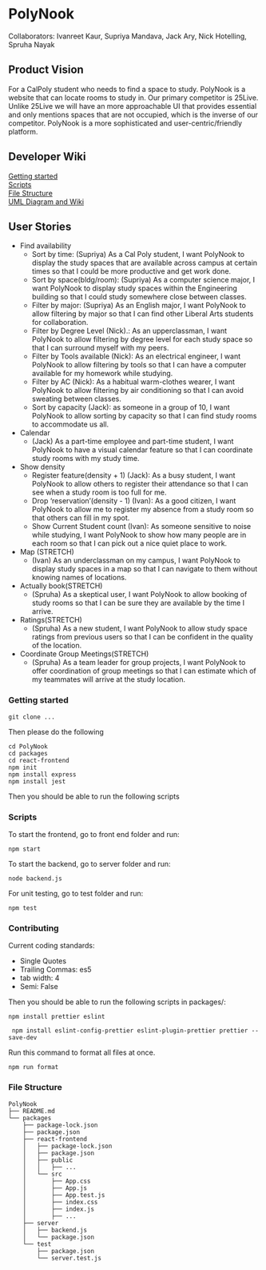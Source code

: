 # PolyNook
Collaborators: Ivanreet Kaur, Supriya Mandava, Jack Ary, Nick Hotelling, Spruha Nayak

## Product Vision
For a CalPoly student who needs to find a space to study. PolyNook is a website that can locate rooms to study in. Our primary competitor is 25Live. Unlike 25Live we will have an more approachable UI that provides essential and only mentions spaces that are not occupied, which is the inverse of our competitor. PolyNook is a more sophisticated and user-centric/friendly platform.

## Developer Wiki
[Getting started](#getting-started)<br>
[Scripts](#scripts)<br>
[File Structure](#file-structure)<br>
[UML Diagram and Wiki](#(https://github.com/jack-ary/PolyNook/blob/main/wiki.md))

## User Stories

- Find availability
  - Sort by time: (Supriya)  As a Cal Poly student, I want PolyNook to display the study spaces that are available across campus at certain times so that I could be more productive and get work done.
  - Sort by space(bldg/room): (Supriya) As a computer science major, I want PolyNook to display study spaces within the Engineering building so that I could study somewhere close between classes.
  - Filter by major: (Supriya) As an English major, I want PolyNook to allow filtering by major so that I can find other Liberal Arts students for collaboration.
  - Filter by Degree Level (Nick).: As an upperclassman, I want PolyNook to allow filtering by degree level for each study space so that I can surround myself with my peers.
  - Filter by Tools available (Nick): As an electrical engineer, I want PolyNook to allow filtering by tools so that I can have a computer available for my homework while studying.
  - Filter by AC (Nick): As a habitual warm-clothes wearer, I want PolyNook to allow filtering by air conditioning so that I can avoid sweating between classes.
  - Sort by capacity (Jack): as someone in a group of 10, I want PolyNook to allow sorting by capacity so that I can find study rooms to accommodate us all.
- Calendar 
  - (Jack) As a part-time employee and part-time student, I want PolyNook to have a visual calendar feature so that I can coordinate study rooms with my study time.
- Show density 
  - Register feature(density + 1) (Jack): As a busy student, I want PolyNook to allow others to register their attendance so that I can see when a study room is too full for me.
  - Drop ‘reservation’(density - 1) (Ivan): As a good citizen, I want PolyNook to allow me to register my absence from a study room so that others can fill in my spot.
  - Show Current Student count (Ivan): As someone sensitive to noise while studying, I want PolyNook to show how many people are in each room so that I can pick out a nice quiet place to work.
- Map (STRETCH)
  - (Ivan) As an underclassman on my campus, I want PolyNook to display study spaces in a map so that I can navigate to them without knowing names of locations.
- Actually book(STRETCH)
  - (Spruha) As a skeptical user, I want PolyNook to allow booking of study rooms so that I can be sure they are available by the time I arrive.
- Ratings(STRETCH)
  - (Spruha) As a new student, I want PolyNook to allow study space ratings from previous users so that I can be confident in the quality of the location.
- Coordinate Group Meetings(STRETCH)
  - (Spruha) As a team leader for group projects, I want PolyNook to offer coordination of group meetings so that I can estimate which of my teammates will arrive at the study location.
### Getting started
```console
git clone ...
```
Then please do the following
```console
cd PolyNook
cd packages
cd react-frontend
npm init
npm install express 
npm install jest
```
Then you should be able to run the following scripts
### Scripts
To start the frontend, go to front end folder and run:
```console
npm start
```
To start the backend, go to server folder and run:
```console
node backend.js
```
For unit testing, go to test folder and run:
```console
npm test
```
### Contributing
Current coding standards:
- Single Quotes
- Trailing Commas: es5
- tab width: 4
- Semi: False

Then you should be able to run the following scripts in packages/:
```console
npm install prettier eslint
```
```console
 npm install eslint-config-prettier eslint-plugin-prettier prettier --save-dev
```
Run this command to format all files at once.
```console
npm run format
```

### File Structure
```
PolyNook
├── README.md
└── packages
    ├── package-lock.json
    ├── package.json
    ├── react-frontend
    │   ├── package-lock.json
    │   ├── package.json
    │   ├── public
    │   │   ├── ...
    │   └── src
    │       ├── App.css
    │       ├── App.js
    │       ├── App.test.js
    │       ├── index.css
    │       ├── index.js
    │       ├── ...
    ├── server
    │   ├── backend.js
    │   └── package.json
    └── test
        ├── package.json
        └── server.test.js
```
